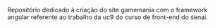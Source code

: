 Repositório dedicado à criação do site gamemania com o framework angular referente ao trabalho da uc9 do curso de front-end do senai.
